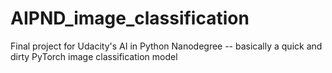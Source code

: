 # AIPND_image_classification
Final project for Udacity's AI in Python Nanodegree -- basically a quick and dirty PyTorch image classification model
